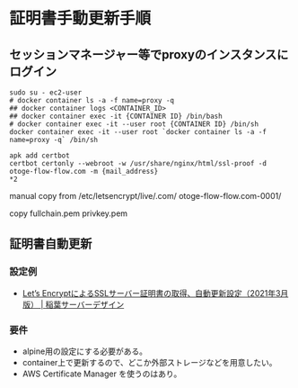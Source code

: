 # 証明書手動更新手順

## セッションマネージャー等でproxyのインスタンスにログイン

    sudo su - ec2-user
    # docker container ls -a -f name=proxy -q
    ## docker container logs <CONTAINER_ID>
    ## docker container exec -it {CONTAINER ID} /bin/bash
    # docker container exec -it --user root {CONTAINER ID} /bin/sh
    docker container exec -it --user root `docker container ls -a -f name=proxy -q` /bin/sh

    apk add certbot
    certbot certonly --webroot -w /usr/share/nginx/html/ssl-proof -d otoge-flow-flow.com -m {mail_address}
    *2

manual copy from /etc/letsencrypt/live/.com/
otoge-flow-flow.com-0001/

copy fullchain.pem
privkey.pem

## 証明書自動更新

### 設定例

- [Let’s EncryptによるSSLサーバー証明書の取得、自動更新設定（2021年3月版） | 稲葉サーバーデザイン](https://inaba-serverdesign.jp/blog/20210331/snap-lets-encrypt-ssl-certificate-update.html)

### 要件

- alpine用の設定にする必要がある。
- container上で更新するので、どこか外部ストレージなどを用意したい。
- AWS Certificate Manager を使うのはあり。
